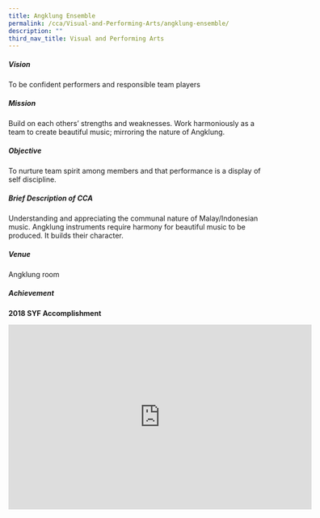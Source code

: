 ```yaml
---
title: Angklung Ensemble
permalink: /cca/Visual-and-Performing-Arts/angklung-ensemble/
description: ""
third_nav_title: Visual and Performing Arts
---
```

##### Vision  

To be confident performers and responsible team players  
  

##### Mission

Build on each others’ strengths and weaknesses. Work harmoniously as a team to create beautiful music; mirroring the nature of Angklung.

  

##### Objective

To nurture team spirit among members and that performance is a display of self discipline.

  

##### Brief Description of CCA

Understanding and appreciating the communal nature of Malay/Indonesian music. Angklung instruments require harmony for beautiful music to be produced. It builds their character.

  

##### Venue

Angklung room

  

##### Achievement

**2018 SYF Accomplishment**

<center><iframe allowfullscreen="true" height="366" width="600" frameborder="0" src="https://docs.google.com/presentation/d/e/2PACX-1vQV-X7doelXtP-eIZfu097ksSEUw5olvPMJkM3HP_rJZwPKCBSaKwTR1AUciozLffALk5fSjuhmgCHf/embed?start=false&amp;loop=false&amp;delayms=3000"></iframe></center>